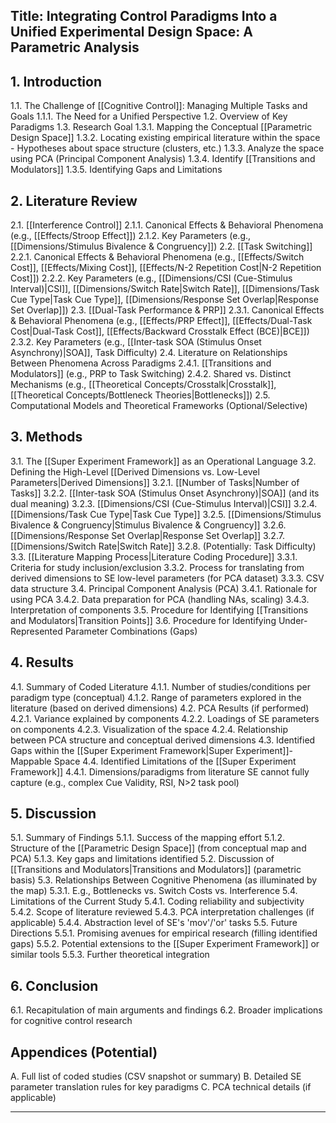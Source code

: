 ## Title: Integrating Control Paradigms Into a Unified Experimental Design Space: A Parametric Analysis

## 1. Introduction
   1.1. The Challenge of [[Cognitive Control]]: Managing Multiple Tasks and Goals
      1.1.1. The Need for a Unified Perspective
   1.2. Overview of Key Paradigms
   1.3. Research Goal
      1.3.1. Mapping the Conceptual [[Parametric Design Space]]
      1.3.2. Locating existing empirical literature within the space
          - Hypotheses about space structure (clusters, etc.)
      1.3.3. Analyze the space using PCA (Principal Component Analysis)
      1.3.4. Identify [[Transitions and Modulators]]
      1.3.5. Identifying Gaps and Limitations

## 2. Literature Review
   2.1. [[Interference Control]]
      2.1.1. Canonical Effects & Behavioral Phenomena (e.g., [[Effects/Stroop Effect]])
      2.1.2. Key Parameters (e.g., [[Dimensions/Stimulus Bivalence & Congruency]])
   2.2. [[Task Switching]]
      2.2.1. Canonical Effects & Behavioral Phenomena (e.g., [[Effects/Switch Cost]], [[Effects/Mixing Cost]], [[Effects/N-2 Repetition Cost|N-2 Repetition Cost]])
      2.2.2. Key Parameters (e.g., [[Dimensions/CSI (Cue-Stimulus Interval)|CSI]], [[Dimensions/Switch Rate|Switch Rate]], [[Dimensions/Task Cue Type|Task Cue Type]], [[Dimensions/Response Set Overlap|Response Set Overlap]])
   2.3. [[Dual-Task Performance & PRP]]
      2.3.1. Canonical Effects & Behavioral Phenomena (e.g., [[Effects/PRP Effect]], [[Effects/Dual-Task Cost|Dual-Task Cost]], [[Effects/Backward Crosstalk Effect (BCE)|BCE]])
      2.3.2. Key Parameters (e.g., [[Inter-task SOA (Stimulus Onset Asynchrony)|SOA]], Task Difficulty)
   2.4. Literature on Relationships Between Phenomena Across Paradigms
      2.4.1. [[Transitions and Modulators]] (e.g., PRP to Task Switching)
      2.4.2. Shared vs. Distinct Mechanisms (e.g., [[Theoretical Concepts/Crosstalk|Crosstalk]], [[Theoretical Concepts/Bottleneck Theories|Bottlenecks]])
   2.5. Computational Models and Theoretical Frameworks (Optional/Selective)

## 3. Methods
   3.1. The [[Super Experiment Framework]] as an Operational Language
   3.2. Defining the High-Level [[Derived Dimensions vs. Low-Level Parameters|Derived Dimensions]]
      3.2.1. [[Number of Tasks|Number of Tasks]]
      3.2.2. [[Inter-task SOA (Stimulus Onset Asynchrony)|SOA]] (and its dual meaning)
      3.2.3. [[Dimensions/CSI (Cue-Stimulus Interval)|CSI]]
      3.2.4. [[Dimensions/Task Cue Type|Task Cue Type]]
      3.2.5. [[Dimensions/Stimulus Bivalence & Congruency|Stimulus Bivalence & Congruency]]
      3.2.6. [[Dimensions/Response Set Overlap|Response Set Overlap]]
      3.2.7. [[Dimensions/Switch Rate|Switch Rate]]
      3.2.8. (Potentially: Task Difficulty)
   3.3. [[Literature Mapping Process|Literature Coding Procedure]]
      3.3.1. Criteria for study inclusion/exclusion
      3.3.2. Process for translating from derived dimensions to SE low-level parameters (for PCA dataset)
      3.3.3. CSV data structure
   3.4. Principal Component Analysis (PCA)
      3.4.1. Rationale for using PCA
      3.4.2. Data preparation for PCA (handling NAs, scaling)
      3.4.3. Interpretation of components
   3.5. Procedure for Identifying [[Transitions and Modulators|Transition Points]]
   3.6. Procedure for Identifying Under-Represented Parameter Combinations (Gaps)

## 4. Results
   4.1. Summary of Coded Literature
      4.1.1. Number of studies/conditions per paradigm type (conceptual)
      4.1.2. Range of parameters explored in the literature (based on derived dimensions)
   4.2. PCA Results (if performed)
      4.2.1. Variance explained by components
      4.2.2. Loadings of SE parameters on components
      4.2.3. Visualization of the space
      4.2.4. Relationship between PCA structure and conceptual derived dimensions
   4.3. Identified Gaps within the [[Super Experiment Framework|Super Experiment]]-Mappable Space
   4.4. Identified Limitations of the [[Super Experiment Framework]]
      4.4.1. Dimensions/paradigms from literature SE cannot fully capture (e.g., complex Cue Validity, RSI, N>2 task pool)

## 5. Discussion
   5.1. Summary of Findings
      5.1.1. Success of the mapping effort
      5.1.2. Structure of the [[Parametric Design Space]] (from conceptual map and PCA)
      5.1.3. Key gaps and limitations identified
   5.2. Discussion of [[Transitions and Modulators|Transitions and Modulators]] (parametric basis)
   5.3. Relationships Between Cognitive Phenomena (as illuminated by the map)
      5.3.1. E.g., Bottlenecks vs. Switch Costs vs. Interference
   5.4. Limitations of the Current Study
      5.4.1. Coding reliability and subjectivity
      5.4.2. Scope of literature reviewed
      5.4.3. PCA interpretation challenges (if applicable)
      5.4.4. Abstraction level of SE's 'mov'/'or' tasks
   5.5. Future Directions
      5.5.1. Promising avenues for empirical research (filling identified gaps)
      5.5.2. Potential extensions to the [[Super Experiment Framework]] or similar tools
      5.5.3. Further theoretical integration

## 6. Conclusion
   6.1. Recapitulation of main arguments and findings
   6.2. Broader implications for cognitive control research

## Appendices (Potential)
   A. Full list of coded studies (CSV snapshot or summary)
   B. Detailed SE parameter translation rules for key paradigms
   C. PCA technical details (if applicable)

---
